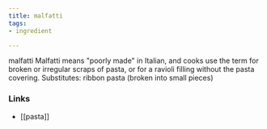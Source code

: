 ```yaml
---
title: malfatti
tags:
- ingredient

---
```

malfatti Malfatti means "poorly made" in Italian, and cooks use the term for broken or irregular scraps of pasta, or for a ravioli filling without the pasta covering. Substitutes: ribbon pasta (broken into small pieces)

### Links

* [[pasta]]
